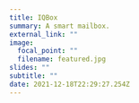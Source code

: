 ```yaml
---
title: IQBox
summary: A smart mailbox.
external_link: ""
image:
  focal_point: ""
  filename: featured.jpg
slides: ""
subtitle: ""
date: 2021-12-18T22:29:27.254Z
---
```


